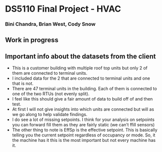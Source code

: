 # DS5110 Final Project - HVAC 
### Bini Chandra, Brian West, Cody Snow

##  Work in progress

## Important info about the datasets from the client

- This is a customer building with multiple roof top units but only 2 of them are connected to terminal units.  
- I included data for the 2 that are connected to terminal units and one that is not.  
- There are 47 terminal units in the building.  Each of them is connected to one of the two RTUs (not evenly split).
- I feel like this should give a fair amount of data to build off of and then test. 
- At first I will not give insights into which units are connected but will as we go along to help validate findings.
- I do see a lot of missing setpoints. I think for your analysis on setpoints you can forward fill them as they are fairly static (we can’t ffill sensors)
- The other thing to note is EffSp is the effective setpoint.  This is basically telling you the current setpoint regardless of occupancy or mode.  So, it the machine has it this is the most important but not every machine has it.
